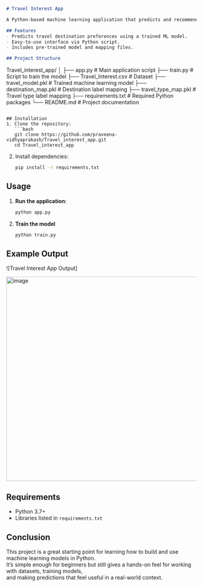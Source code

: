 
```markdown
# Travel Interest App

A Python-based machine learning application that predicts and recommends travel destinations based on user interests.

## Features
- Predicts travel destination preferences using a trained ML model.
- Easy-to-use interface via Python script.
- Includes pre-trained model and mapping files.

## Project Structure
```

Travel\_interest\_app/
│
├── app.py                  # Main application script
├── train.py                # Script to train the model
├── Travel\_Interest.csv     # Dataset
├── travel\_model.pkl        # Trained machine learning model
├── destination\_map.pkl     # Destination label mapping
├── travel\_type\_map.pkl     # Travel type label mapping
├── requirements.txt        # Required Python packages
└── README.md               # Project documentation

````

## Installation
1. Clone the repository:
   ```bash
   git clone https://github.com/praveena-vidhyaprakash/Travel_interest_app.git
   cd Travel_interest_app
````

2. Install dependencies:

   ```bash
   pip install -r requirements.txt
   ```

## Usage

1. **Run the application**:

   ```bash
   python app.py
   ```

2. **Train the model** 

   ```bash
   python train.py
   ```

## Example Output

![Travel Interest App Output]

<img width="947" height="539" alt="image" src="https://github.com/user-attachments/assets/6f64ba7e-35c2-45e9-88c6-2d05d08cd51b" />


## Requirements

* Python 3.7+
* Libraries listed in `requirements.txt`

## Conclusion

This project is a great starting point for learning how to build and use machine learning models in Python.  
It’s simple enough for beginners but still gives a hands-on feel for working with datasets, training models,  
and making predictions that feel useful in a real-world context.



